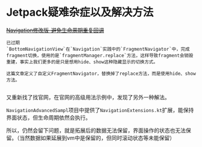 # Jetpack疑难杂症以及解决方法

~~[Navigation修改版-避免生命周期重复回调](https://juejin.im/post/5ed75d6d6fb9a047ff1ab407)~~

```
已过期
`BottomNavigationView`在`Navigation`实践中的`FragmentNavigator`中，完成fragment切换，使用的是`fragmentManager.replace`方法，这样导致fragment会销毁重建，事实上我们更多的是只是想用hide、show这种隐藏显示的切换方式。

这篇文章定义了自定义FragmentNavigator，替换掉了replace方法，而是使用hide、show方法。


```

又重新找了找官网，在官网的高级用法示例中，发现了另外一种解法。

`NavigationAdvancedSampl`项目中提供了`NavigationExtensions.kt`扩展，能保持界面状态，但生命周期依然会执行。

所以，仍然会留下问题，就是拓展后的数据无法保留，界面操作的状态也无法保留。（当然数据如果延展到vm中是保留的，但同时滚动状态等未能保留）

